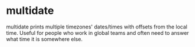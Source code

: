 # multidate

multidate prints multiple timezones' dates/times with offsets from the local
time. Useful for people who work in global teams and often need to answer what
time it is somewhere else.
